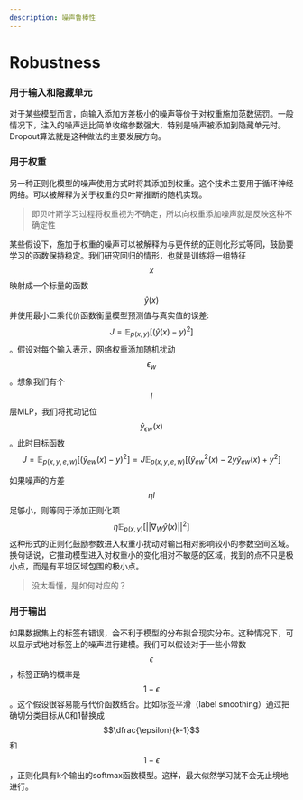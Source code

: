 ```yaml
---
description: 噪声鲁棒性
---
```


# Robustness

### 用于输入和隐藏单元

对于某些模型而言，向输入添加方差极小的噪声等价于对权重施加范数惩罚。一般情况下，注入的噪声远比简单收缩参数强大，特别是噪声被添加到隐藏单元时。Dropout算法就是这种做法的主要发展方向。

### 用于权重

另一种正则化模型的噪声使用方式时将其添加到权重。这个技术主要用于循环神经网络。可以被解释为关于权重的贝叶斯推断的随机实现。

> 即贝叶斯学习过程将权重视为不确定，所以向权重添加噪声就是反映这种不确定性

某些假设下，施加于权重的噪声可以被解释为与更传统的正则化形式等同，鼓励要学习的函数保持稳定。我们研究回归的情形，也就是训练将一组特征$$x$$映射成一个标量的函数$$\hat y(x)$$并使用最小二乘代价函数衡量模型预测值与真实值的误差: $$J = \mathbb{E}_{p(x,y)}[(\hat y(x)-y)^2]$$。假设对每个输入表示，网络权重添加随机扰动$$\epsilon_w $$。想象我们有个$$l$$层MLP，我们将扰动记位$$\hat y_{\epsilon w}(x)$$。此时目标函数$$J = \mathbb{E}_{p(x,y,e,w)}[(\hat y_{ew}(x)-y)^2] = J\mathbb{E}_{p(x,y,e,w)}[(\hat y^2_{ew}(x)-2y\hat y_{ew}(x)+y^2]$$

如果噪声的方差$$\eta l$$足够小，则等同于添加正则化项$$\eta \mathbb{E}_{p(x,y)}[||\nabla_W \hat y(x)||^2]$$这种形式的正则化鼓励参数进入权重小扰动对输出相对影响较小的参数空间区域。换句话说，它推动模型进入对权重小的变化相对不敏感的区域，找到的点不只是极小点，而是有平坦区域包围的极小点。

> 没太看懂，是如何对应的？

### 用于输出

如果数据集上的标签有错误，会不利于模型的分布拟合现实分布。这种情况下，可以显示式地对标签上的噪声进行建模。我们可以假设对于一些小常数$$\epsilon$$，标签正确的概率是$$1-\epsilon$$。这个假设很容易能与代价函数结合。比如标签平滑（label smoothing）通过把确切分类目标从0和1替换成$$\dfrac{\epsilon}{k-1}$$和$$1-\epsilon$$，正则化具有k个输出的softmax函数模型。这样，最大似然学习就不会无止境地进行。

